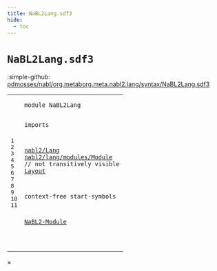 ```yaml
---
title: NaBL2Lang.sdf3
hide:
  - toc
---
```


# `NaBL2Lang.sdf3`

:simple-github: [pdmosses/nabl/org.metaborg.meta.nabl2.lang/syntax/NaBL2Lang.sdf3]

[pdmosses/nabl/org.metaborg.meta.nabl2.lang/syntax/NaBL2Lang.sdf3]: https://github.com/pdmosses/nabl/blob/master/org.metaborg.meta.nabl2.lang/syntax/NaBL2Lang.sdf3 "The source file on GitHub"

<div class="sdf3"><table class="highlighttable"><tbody><tr><td class="linenos"><div class="linenodiv"><pre><span></span>1
2
3
4
5
6
7
8
9
10
11
</pre></div></td>
<td class="code"><pre><code><span class="keyword">module</span> <span id="NaBL2Lang_1_8" title="Not referenced">NaBL2Lang</span>

<span class="keyword">imports</span>

  <a href="../nabl2/Lang.sdf3/#nabl2/Lang_1_8" id="nabl2/Lang_5_3" title="Defined at ../nabl2/Lang.sdf3 line 1">nabl2/Lang</a>
  <a href="../nabl2/lang/modules/Module.sdf3/#nabl2/lang/modules/Module_1_8" id="nabl2/lang/modules/Module_6_3" title="Defined at ../nabl2/lang/modules/Module.sdf3 line 1">nabl2/lang/modules/Module</a> <span class="layout">// not transitively visible</span>
  <a href="../Layout.sdf3/#Layout_1_8" id="Layout_7_3" title="Defined at ../Layout.sdf3 line 1">Layout</a>

<span class="keyword">context-free start-symbols</span>

  <a href="../nabl2/lang/modules/Module.sdf3/#NaBL2-Module_9_3" id="NaBL2-Module_11_3" title="Defined at ../nabl2/lang/modules/Module.sdf3 line 9">NaBL2-Module</a>

</code></pre></td></tr></tbody></table></div>

<div id="modal">
  <div id="modal-content">
    <span id="modal-close">&times;</span>
    <h2 id="modal-h2"></h2>
    <p  id="modal-p"></p>
    <ul id="modal-ul"></ul>
  </div>
</div>
